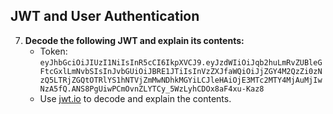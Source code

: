 ## JWT and User Authentication

7. **Decode the following JWT and explain its contents:**
   - Token: `eyJhbGciOiJIUzI1NiIsInR5cCI6IkpXVCJ9.eyJzdWIiOiJqb2huLmRvZUBleGFtcGxlLmNvbSIsInJvbGUiOiJBRE1JTiIsInVzZXJfaWQiOiJjZGY4M2QzZi0zNzQ5LTRjZGQtOTRlYS1hNTVjZmMwNDhkMGYiLCJleHAiOjE3MTc2MTY4MjAuMjIwNzA5fQ.ANS8PgUiwPCmOvnZLYTCy_5WzLyhCDOx8aF4xu-Kaz8`
   - Use [jwt.io](https://jwt.io/) to decode and explain the contents.
